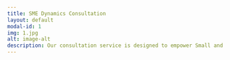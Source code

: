 ```yaml
---
title: SME Dynamics Consultation
layout: default
modal-id: 1
img: 1.jpg
alt: image-alt
description: Our consultation service is designed to empower Small and Medium Enterprises (SMEs) with the knowledge and strategies they need to thrive in the modern digital landscape. We conduct a thorough analysis of your business operations, identify areas for improvement, and devise effective strategies that leverage technology to drive growth and efficiency. Our consultants are well-versed in various industry dynamics and can provide valuable insights to help you stay ahead of the competition.
---
```


